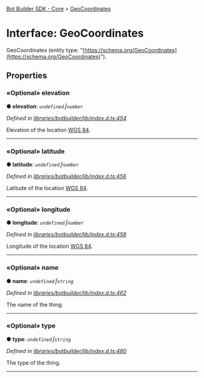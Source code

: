 [Bot Builder SDK - Core](../README.md) > [GeoCoordinates](../interfaces/botbuilder.geocoordinates.md)



# Interface: GeoCoordinates


GeoCoordinates (entity type: "[https://schema.org/GeoCoordinates](https://schema.org/GeoCoordinates)").


## Properties
<a id="elevation"></a>

### «Optional» elevation

**●  elevation**:  *`undefined`⎮`number`* 

*Defined in [libraries/botbuilder/lib/index.d.ts:454](https://github.com/Microsoft/botbuilder-js/blob/a28edbb/libraries/botbuilder/lib/index.d.ts#L454)*



Elevation of the location [WGS 84](https://en.wikipedia.org/wiki/World_Geodetic_System).




___

<a id="latitude"></a>

### «Optional» latitude

**●  latitude**:  *`undefined`⎮`number`* 

*Defined in [libraries/botbuilder/lib/index.d.ts:456](https://github.com/Microsoft/botbuilder-js/blob/a28edbb/libraries/botbuilder/lib/index.d.ts#L456)*



Latitude of the location [WGS 84](https://en.wikipedia.org/wiki/World_Geodetic_System).




___

<a id="longitude"></a>

### «Optional» longitude

**●  longitude**:  *`undefined`⎮`number`* 

*Defined in [libraries/botbuilder/lib/index.d.ts:458](https://github.com/Microsoft/botbuilder-js/blob/a28edbb/libraries/botbuilder/lib/index.d.ts#L458)*



Longitude of the location [WGS 84](https://en.wikipedia.org/wiki/World_Geodetic_System).




___

<a id="name"></a>

### «Optional» name

**●  name**:  *`undefined`⎮`string`* 

*Defined in [libraries/botbuilder/lib/index.d.ts:462](https://github.com/Microsoft/botbuilder-js/blob/a28edbb/libraries/botbuilder/lib/index.d.ts#L462)*



The name of the thing.




___

<a id="type"></a>

### «Optional» type

**●  type**:  *`undefined`⎮`string`* 

*Defined in [libraries/botbuilder/lib/index.d.ts:460](https://github.com/Microsoft/botbuilder-js/blob/a28edbb/libraries/botbuilder/lib/index.d.ts#L460)*



The type of the thing.




___


